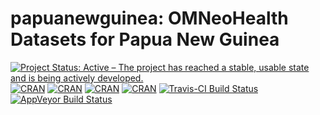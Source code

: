 # papuanewguinea: OMNeoHealth Datasets for Papua New Guinea


[![Project Status: Active – The project has reached a stable, usable state and is being actively developed.](http://www.repostatus.org/badges/latest/active.svg)](http://www.repostatus.org/#active)
[![CRAN](https://img.shields.io/cran/v/papuanewguinea.svg)](https://cran.r-project.org/package=papuanewguinea)
[![CRAN](https://img.shields.io/cran/l/papuanewguinea.svg)](https://CRAN.R-project.org/package=papuanewguinea)
[![CRAN](http://cranlogs.r-pkg.org/badges/papuanewguinea)](https://CRAN.R-project.org/package=papuanewguinea)
[![CRAN](http://cranlogs.r-pkg.org/badges/grand-total/papuanewguinea)](https://CRAN.R-project.org/package=papuanewguinea)
[![Travis-CI Build Status](https://travis-ci.org/OMNeohealth/papuanewguinea.svg?branch=master)](https://travis-ci.org/OMNeohealth/papuanewguinea)
[![AppVeyor Build Status](https://ci.appveyor.com/api/projects/status/github/OMNeohealth/papuanewguinea?branch=master&svg=true)](https://ci.appveyor.com/project/OMNeohealth/papuanewguinea)
